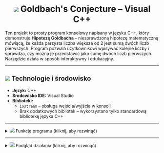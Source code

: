 <h1 align="center"><img src="https://img.icons8.com/ios-filled/50/FFFFFF/brain.png" height="22px" /> Goldbach's Conjecture – Visual C++</h1>

Ten projekt to prosty program konsolowy napisany w języku C++, który demonstruje **Hipotezę Goldbacha** – niesprawdzoną hipotezę matematyczną mówiącą, że każda parzysta liczba większa od 2 jest sumą dwóch liczb pierwszych. Program pozwala użytkownikowi wpisywać kolejne liczby i sprawdza, czy można je przedstawić jako sumę dwóch liczb pierwszych. Narzędzie działa w sposób interaktywny i edukacyjny.

---

## <img src="https://img.icons8.com/pastel-glyph/64/FFFFFF/code--v2.png" height="22px" /> Technologie i środowisko

- **Język:** C++  
- **Środowisko IDE:** Visual Studio  
- **Biblioteki:**  
  - `iostream` – obsługa wejścia/wyjścia w konsoli  
  - Brak dodatkowych bibliotek – wykorzystano tylko standardową bibliotekę języka C++

---

<details>
  <summary><img src="https://img.icons8.com/ios-filled/50/FFFFFF/pin.png" height="22px"/> Funkcje programu (kliknij, aby rozwinąć)</summary>

### 1. `czyPierwsza(int n)`
Funkcja sprawdzająca, czy dana liczba jest liczbą pierwszą.  
Zwraca `true`, jeśli liczba jest pierwsza, `false` w przeciwnym przypadku.  
- Działa w oparciu o dzielenie próbne do pierwiastka z liczby.

---

### 2. `main()`
Główna funkcja programu obsługująca:
- Pętlę wejściową użytkownika
- Walidację wprowadzonej liczby
- Wyszukiwanie par liczb pierwszych sumujących się do danej liczby
- Wyświetlanie wyników w formacie:  
  `10 = 3 + 7`  
  `10 = 5 + 5`
- Komunikat końcowy:  
  `Hipoteza Goldbacha obalona!` (gdy nie znaleziono żadnej pary)

---

### 3. Zmienne pomocnicze:
- `int liczba` – przechowuje liczbę podaną przez użytkownika  
- `bool znaleziono` – flaga informująca, czy znaleziono poprawną parę liczb pierwszych  
- `int i, j` – liczby pierwsze składowe testowane w każdej iteracji

</details>

---

<details>
  <summary><img src="https://img.icons8.com/ios-filled/50/FFFFFF/camera.png" height="22px"/> Podgląd działania (kliknij, aby rozwinąć)</summary>

Poniżej przykład działania aplikacji w terminalu (folder `/images`):

<img src="goldbach-conjecture/images/result1.png" alt="Podgląd działania" width="700"/>

</details>
